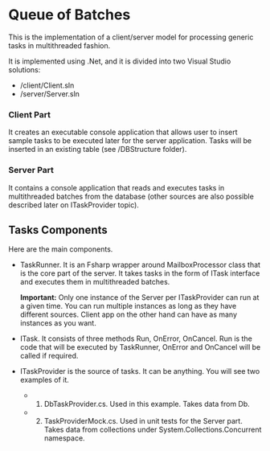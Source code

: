 # Queue of Batches
This is the implementation of a client/server model for processing generic tasks in multithreaded fashion.

It is implemented using .Net, and it is divided into two Visual Studio solutions:
  - /client/Client.sln
  - /server/Server.sln

### Client Part
It creates an executable console application that allows user to insert sample tasks to be executed later for the server application. Tasks will be inserted in an existing table (see /DBStructure folder).

### Server Part
It contains a console application that reads and executes tasks in multithreaded batches from the database (other sources are also possible described later on ITaskProvider topic).

## Tasks Components
Here are the main components.

  - TaskRunner. It is an Fsharp wrapper around MailboxProcessor class that is the core part of the server. It takes tasks in the form of ITask interface and executes them in multithreaded batches. 
  
    **Important:** Only one instance of the Server per ITaskProvider can run at a given time. You can run multiple instances as long as they have different sources. Client app on the other hand can have as many instances as you want.
  
  - ITask. It consists of three methods Run, OnError, OnCancel. Run is the code that will be executed by TaskRunner, OnError and OnCancel will be called if required.
  
  - ITaskProvider is the source of tasks. It can be anything. You will see two examples of it.
    - 1) DbTaskProvider.cs. Used in this example. Takes data from Db.
    - 2) TaskProviderMock.cs. Used in unit tests for the Server part. Takes data from collections under System.Collections.Concurrent namespace.
